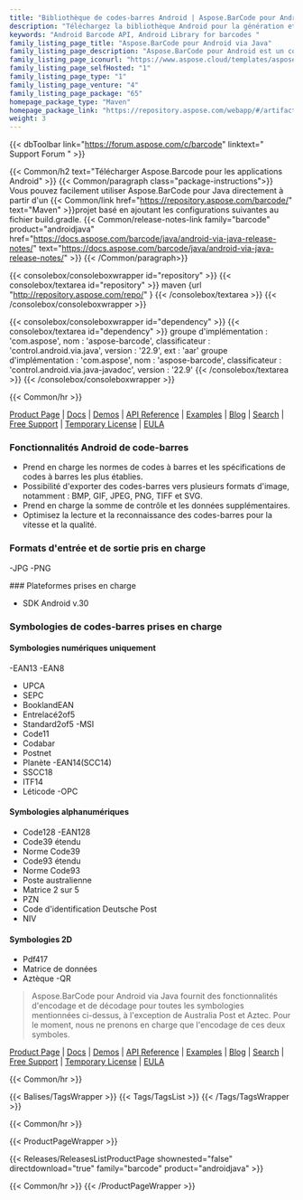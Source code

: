 ```yaml
---
title: "Bibliothèque de codes-barres Android | Aspose.BarCode pour Android"
description: "Téléchargez la bibliothèque Android pour la génération et la numérisation de codes-barres prenant en charge les codes-barres 1D, 2D et postaux. L'API Android Barcode permet aux développeurs de personnaliser les codes en spécifiant différentes symbologies,"
keywords: "Android Barcode API, Android Library for barcodes "
family_listing_page_title: "Aspose.BarCode pour Android via Java"
family_listing_page_description: "Aspose.BarCode pour Android est un composant robuste et fiable de génération et de reconnaissance de codes-barres, écrit en Java, il permet aux développeurs d'ajouter rapidement et facilement des fonctionnalités de génération et de reconnaissance de codes-barres à leurs applications Java."
family_listing_page_iconurl: "https://www.aspose.cloud/templates/aspose/App_Themes/V3/images/barcode/272x272/aspose_barcode-for-java-min.png"
family_listing_page_selfHosted: "1"
family_listing_page_type: "1"
family_listing_page_venture: "4"
family_listing_page_package: "65"
homepage_package_type: "Maven"
homepage_package_link: "https://repository.aspose.com/webapp/#/artifacts/browse/tree/General/repo/com/aspose/aspose-barcode"
weight: 3
---
```


{{< dbToolbar link="https://forum.aspose.com/c/barcode" linktext=" Support Forum " >}}

{{< Common/h2 text="Télécharger Aspose.Barcode pour les applications Android"  >}}
{{< Common/paragraph class="package-instructions">}}
Vous pouvez facilement utiliser Aspose.BarCode pour Java directement à partir d'un
{{< Common/link href="https://repository.aspose.com/barcode/" text="Maven"  >}}projet basé en ajoutant les configurations suivantes au fichier build.gradle.
{{< Common/release-notes-link family="barcode" product="androidjava" href="https://docs.aspose.com/barcode/java/android-via-java-release-notes/" text="https://docs.aspose.com/barcode/java/android-via-java-release-notes/"  >}}
{{< /Common/paragraph>}}

{{< consolebox/consoleboxwrapper id="repository" >}}
{{< consolebox/textarea id="repository" >}}
maven {url "http://repository.aspose.com/repo/" }
{{< /consolebox/textarea >}}
{{< /consolebox/consoleboxwrapper >}}

{{< consolebox/consoleboxwrapper id="dependency" >}}
{{< consolebox/textarea id="dependency" >}}
groupe d'implémentation : 'com.aspose', nom : 'aspose-barcode', classificateur : 'control.android.via.java', version : '22.9', ext : 'aar'
groupe d'implémentation : 'com.aspose', nom : 'aspose-barcode', classificateur : 'control.android.via.java-javadoc', version : '22.9'
{{< /consolebox/textarea >}}
{{< /consolebox/consoleboxwrapper >}}

{{< Common/hr >}}

[Product Page](https://products.aspose.com/barcode/android-java/) | [Docs](https://docs.aspose.com/barcode/androidjava/) | [Demos](https://products.aspose.app/barcode/family) | [API Reference](https://reference.aspose.com/barcode/java) | [Examples](https://github.com/aspose-barcode/Aspose.BarCode-for-Java) | [Blog](https://blog.aspose.com/category/barcode/) | [Search](https://search.aspose.com/) | [Free Support](https://forum.aspose.com/c/barcode) | [Temporary License](https://purchase.aspose.com/temporary-license) | [EULA](https://about.aspose.com/legal/eula/)

### Fonctionnalités Android de code-barres

- Prend en charge les normes de codes à barres et les spécifications de codes à barres les plus établies.
- Possibilité d'exporter des codes-barres vers plusieurs formats d'image, notamment : BMP, GIF, JPEG, PNG, TIFF et SVG.
- Prend en charge la somme de contrôle et les données supplémentaires.
- Optimisez la lecture et la reconnaissance des codes-barres pour la vitesse et la qualité.

### Formats d'entrée et de sortie pris en charge

-JPG
-PNG

### Plateformes prises en charge

- SDK Android v.30

### Symbologies de codes-barres prises en charge

#### Symbologies numériques uniquement

-EAN13
-EAN8
- UPCA
- SEPC
- BooklandEAN
- Entrelacé2of5
- Standard2of5
-MSI
- Code11
- Codabar
- Postnet
- Planète
-EAN14(SCC14)
- SSCC18
- ITF14
- Léticode
-OPC

#### Symbologies alphanumériques

- Code128
-EAN128
- Code39 étendu
- Norme Code39
- Code93 étendu
- Norme Code93
- Poste australienne
- Matrice 2 sur 5
- PZN
- Code d'identification Deutsche Post
- NIV

#### Symbologies 2D

- Pdf417
- Matrice de données
- Aztèque
-QR

> Aspose.BarCode pour Android via Java fournit des fonctionnalités d'encodage et de décodage pour toutes les symbologies mentionnées ci-dessus, à l'exception de Australia Post et Aztec. Pour le moment, nous ne prenons en charge que l'encodage de ces deux symboles.

[Product Page](https://products.aspose.com/barcode/android-java/) | [Docs](https://docs.aspose.com/barcode/androidjava/) | [Demos](https://products.aspose.app/barcode/family) | [API Reference](https://reference.aspose.com/barcode/java) | [Examples](https://github.com/aspose-barcode/Aspose.BarCode-for-Java) | [Blog](https://blog.aspose.com/category/barcode/) | [Search](https://search.aspose.com/) | [Free Support](https://forum.aspose.com/c/barcode) | [Temporary License](https://purchase.aspose.com/temporary-license) | [EULA](https://about.aspose.com/legal/eula/)

{{< Common/hr >}}

{{< Balises/TagsWrapper >}}
{{< Tags/TagsList >}}
{{< /Tags/TagsWrapper >}}

{{< Common/hr >}}

{{< ProductPageWrapper >}}

<!-- ReleasesListProductPage-->

{{< Releases/ReleasesListProductPage shownested="false"  directdownload="true" family="barcode" product="androidjava" >}}

<!-- /ReleasesListProductPage-->

{{< Common/hr >}}
{{< /ProductPageWrapper >}}

